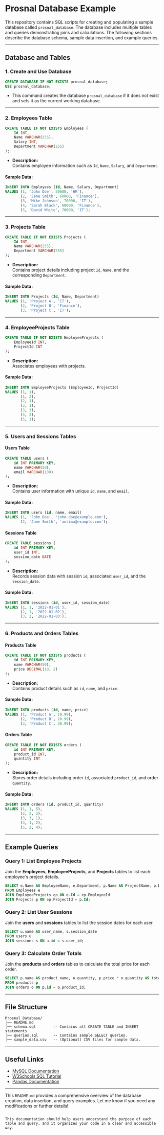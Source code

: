 
# Prosnal Database Example

This repository contains SQL scripts for creating and populating a sample database called `prosnal_database`. The database includes multiple tables and queries demonstrating joins and calculations. The following sections describe the database schema, sample data insertion, and example queries.

---

## Database and Tables

### 1. Create and Use Database
```sql
CREATE DATABASE IF NOT EXISTS prosnal_database;
USE prosnal_database;
```
- This command creates the database `prosnal_database` if it does not exist and sets it as the current working database.

---

### 2. Employees Table
```sql
CREATE TABLE IF NOT EXISTS Employees (
    Id INT,
    Name VARCHAR(255),
    Salary INT,
    Department VARCHAR(255)
);
```
- **Description:**  
  Contains employee information such as `Id`, `Name`, `Salary`, and `Department`.

#### Sample Data:
```sql
INSERT INTO Employees (Id, Name, Salary, Department)
VALUES (1, 'John Doe', 50000, 'HR'),
       (2, 'Jane Smith', 60000, 'Finance'),
       (3, 'Mike Johnson', 70000, 'IT'),
       (4, 'Sarah Black', 60000, 'Finance'),
       (5, 'David White', 70000, 'IT');
```

---

### 3. Projects Table
```sql
CREATE TABLE IF NOT EXISTS Projects (
    Id INT,
    Name VARCHAR(255),
    Department VARCHAR(255)
);
```
- **Description:**  
  Contains project details including project `Id`, `Name`, and the corresponding `Department`.

#### Sample Data:
```sql
INSERT INTO Projects (Id, Name, Department)
VALUES (1, 'Project A', 'IT'),
       (2, 'Project B', 'Finance'),
       (3, 'Project C', 'IT');
```

---

### 4. EmployeeProjects Table
```sql
CREATE TABLE IF NOT EXISTS EmployeeProjects (
    EmployeeId INT,
    ProjectId INT
);
```
- **Description:**  
  Associates employees with projects.

#### Sample Data:
```sql
INSERT INTO EmployeeProjects (EmployeeId, ProjectId)
VALUES (1, 1),
       (1, 2),
       (2, 1),
       (3, 1),
       (3, 3),
       (4, 2),
       (5, 1);
```

---

### 5. Users and Sessions Tables
#### Users Table
```sql
CREATE TABLE users (
    id INT PRIMARY KEY,
    name VARCHAR(50),
    email VARCHAR(100)
);
```
- **Description:**  
  Contains user information with unique `id`, `name`, and `email`.

#### Sample Data:
```sql
INSERT INTO users (id, name, email)
VALUES (1, 'John Doe', 'john.doe@example.com'),
       (2, 'Jane Smith', 'antima@example.com');
```

#### Sessions Table
```sql
CREATE TABLE sessions (
    id INT PRIMARY KEY,
    user_id INT,
    session_date DATE
);
```
- **Description:**  
  Records session data with session `id`, associated `user_id`, and the `session_date`.

#### Sample Data:
```sql
INSERT INTO sessions (id, user_id, session_date)
VALUES (1, 1, '2022-01-01'),
       (2, 1, '2022-01-02'),
       (3, 2, '2022-01-03');
```

---

### 6. Products and Orders Tables
#### Products Table
```sql
CREATE TABLE IF NOT EXISTS products (
    id INT PRIMARY KEY,
    name VARCHAR(50),
    price DECIMAL(10, 2)
);
```
- **Description:**  
  Contains product details such as `id`, `name`, and `price`.

#### Sample Data:
```sql
INSERT INTO products (id, name, price)
VALUES (1, 'Product A', 10.99),
       (2, 'Product B', 20.99),
       (3, 'Product C', 30.99);
```

#### Orders Table
```sql
CREATE TABLE IF NOT EXISTS orders (
    id INT PRIMARY KEY,
    product_id INT,
    quantity INT
);
```
- **Description:**  
  Stores order details including order `id`, associated `product_id`, and order `quantity`.

#### Sample Data:
```sql
INSERT INTO orders (id, product_id, quantity)
VALUES (1, 1, 5),
       (2, 2, 3),
       (3, 3, 1),
       (4, 1, 2),
       (5, 2, 4);
```

---

## Example Queries

### Query 1: List Employee Projects
Join the **Employees**, **EmployeeProjects**, and **Projects** tables to list each employee's project details.
```sql
SELECT e.Name AS EmployeeName, e.Department, p.Name AS ProjectName, p.Department
FROM Employees e
JOIN EmployeeProjects ep ON e.Id = ep.EmployeeId
JOIN Projects p ON ep.ProjectId = p.Id;
```

### Query 2: List User Sessions
Join the **users** and **sessions** tables to list the session dates for each user.
```sql
SELECT u.name AS user_name, s.session_date
FROM users u
JOIN sessions s ON u.id = s.user_id;
```

### Query 3: Calculate Order Totals
Join the **products** and **orders** tables to calculate the total price for each order.
```sql
SELECT p.name AS product_name, o.quantity, p.price * o.quantity AS total_price
FROM products p
JOIN orders o ON p.id = o.product_id;
```

---

## File Structure
```
Prosnal_Database/
│── README.md
│── schema.sql        -- Contains all CREATE TABLE and INSERT statements.
│── queries.sql       -- Contains sample SELECT queries.
│── sample_data.csv   -- (Optional) CSV files for sample data.
```

---

## Useful Links
- [MySQL Documentation](https://dev.mysql.com/doc/)
- [W3Schools SQL Tutorial](https://www.w3schools.com/sql/)
- [Pandas Documentation](https://pandas.pydata.org/docs/)

---

This `README.md` provides a comprehensive overview of the database creation, data insertion, and query examples. Let me know if you need any modifications or further details!
```

This documentation should help users understand the purpose of each table and query, and it organizes your code in a clear and accessible way.